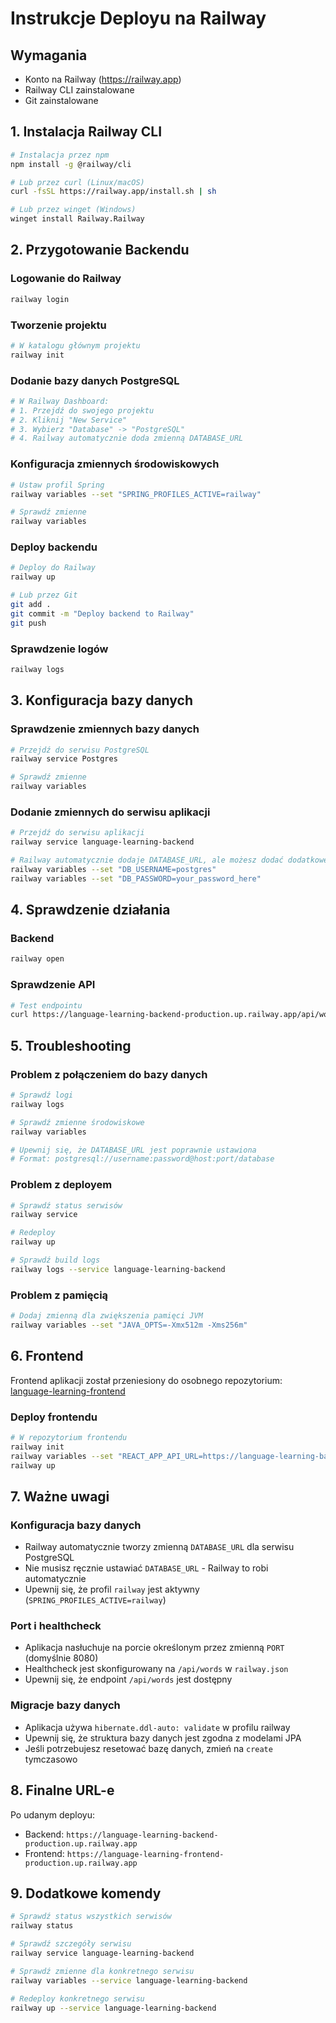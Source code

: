 # Instrukcje Deployu na Railway

## Wymagania
- Konto na Railway (https://railway.app)
- Railway CLI zainstalowane
- Git zainstalowane

## 1. Instalacja Railway CLI

```bash
# Instalacja przez npm
npm install -g @railway/cli

# Lub przez curl (Linux/macOS)
curl -fsSL https://railway.app/install.sh | sh

# Lub przez winget (Windows)
winget install Railway.Railway
```

## 2. Przygotowanie Backendu

### Logowanie do Railway
```bash
railway login
```

### Tworzenie projektu
```bash
# W katalogu głównym projektu
railway init
```

### Dodanie bazy danych PostgreSQL
```bash
# W Railway Dashboard:
# 1. Przejdź do swojego projektu
# 2. Kliknij "New Service"
# 3. Wybierz "Database" -> "PostgreSQL"
# 4. Railway automatycznie doda zmienną DATABASE_URL
```

### Konfiguracja zmiennych środowiskowych
```bash
# Ustaw profil Spring
railway variables --set "SPRING_PROFILES_ACTIVE=railway"

# Sprawdź zmienne
railway variables
```

### Deploy backendu
```bash
# Deploy do Railway
railway up

# Lub przez Git
git add .
git commit -m "Deploy backend to Railway"
git push
```

### Sprawdzenie logów
```bash
railway logs
```

## 3. Konfiguracja bazy danych

### Sprawdzenie zmiennych bazy danych
```bash
# Przejdź do serwisu PostgreSQL
railway service Postgres

# Sprawdź zmienne
railway variables
```

### Dodanie zmiennych do serwisu aplikacji
```bash
# Przejdź do serwisu aplikacji
railway service language-learning-backend

# Railway automatycznie dodaje DATABASE_URL, ale możesz dodać dodatkowe zmienne:
railway variables --set "DB_USERNAME=postgres"
railway variables --set "DB_PASSWORD=your_password_here"
```

## 4. Sprawdzenie działania

### Backend
```bash
railway open
```

### Sprawdzenie API
```bash
# Test endpointu
curl https://language-learning-backend-production.up.railway.app/api/words
```

## 5. Troubleshooting

### Problem z połączeniem do bazy danych
```bash
# Sprawdź logi
railway logs

# Sprawdź zmienne środowiskowe
railway variables

# Upewnij się, że DATABASE_URL jest poprawnie ustawiona
# Format: postgresql://username:password@host:port/database
```

### Problem z deployem
```bash
# Sprawdź status serwisów
railway service

# Redeploy
railway up

# Sprawdź build logs
railway logs --service language-learning-backend
```

### Problem z pamięcią
```bash
# Dodaj zmienną dla zwiększenia pamięci JVM
railway variables --set "JAVA_OPTS=-Xmx512m -Xms256m"
```

## 6. Frontend

Frontend aplikacji został przeniesiony do osobnego repozytorium: [language-learning-frontend](https://github.com/Marcinho92/language-learning-frontend)

### Deploy frontendu
```bash
# W repozytorium frontendu
railway init
railway variables --set "REACT_APP_API_URL=https://language-learning-backend-production.up.railway.app"
railway up
```

## 7. Ważne uwagi

### Konfiguracja bazy danych
- Railway automatycznie tworzy zmienną `DATABASE_URL` dla serwisu PostgreSQL
- Nie musisz ręcznie ustawiać `DATABASE_URL` - Railway to robi automatycznie
- Upewnij się, że profil `railway` jest aktywny (`SPRING_PROFILES_ACTIVE=railway`)

### Port i healthcheck
- Aplikacja nasłuchuje na porcie określonym przez zmienną `PORT` (domyślnie 8080)
- Healthcheck jest skonfigurowany na `/api/words` w `railway.json`
- Upewnij się, że endpoint `/api/words` jest dostępny

### Migracje bazy danych
- Aplikacja używa `hibernate.ddl-auto: validate` w profilu railway
- Upewnij się, że struktura bazy danych jest zgodna z modelami JPA
- Jeśli potrzebujesz resetować bazę danych, zmień na `create` tymczasowo

## 8. Finalne URL-e

Po udanym deployu:
- Backend: `https://language-learning-backend-production.up.railway.app`
- Frontend: `https://language-learning-frontend-production.up.railway.app`

## 9. Dodatkowe komendy

```bash
# Sprawdź status wszystkich serwisów
railway status

# Sprawdź szczegóły serwisu
railway service language-learning-backend

# Sprawdź zmienne dla konkretnego serwisu
railway variables --service language-learning-backend

# Redeploy konkretnego serwisu
railway up --service language-learning-backend
```
